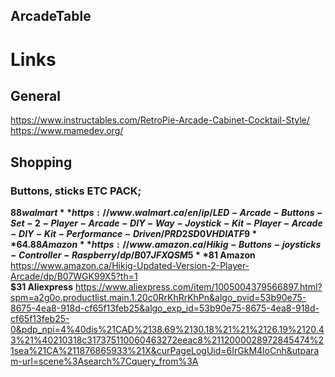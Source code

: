 ArcadeTable  
-----------  

# Links
## General  
https://www.instructables.com/RetroPie-Arcade-Cabinet-Cocktail-Style/  
https://www.mamedev.org/  

## Shopping  
### Buttons, sticks ETC PACK;
**$88 walmart** https://www.walmart.ca/en/ip/LED-Arcade-Buttons-Set-2-Player-Arcade-DIY-Way-Joystick-Kit-Player-Arcade-DIY-Kit-Performance-Driven/PRD2SD0VHDIATF9  
**64.88 Amazon** https://www.amazon.ca/Hikig-Buttons-joysticks-Controller-Raspberry/dp/B07JFXQSM5  
**$81 Amazon** https://www.amazon.ca/Hikig-Updated-Version-2-Player-Arcade/dp/B07WGK99X5?th=1  
**$31 Aliexpress** https://www.aliexpress.com/item/1005004379566897.html?spm=a2g0o.productlist.main.1.20c0RrKhRrKhPn&algo_pvid=53b90e75-8675-4ea8-918d-cf65f13feb25&algo_exp_id=53b90e75-8675-4ea8-918d-cf65f13feb25-0&pdp_npi=4%40dis%21CAD%2138.69%2130.18%21%21%2126.19%2120.43%21%40210318c317375110060463272eeac8%2112000028972845474%21sea%21CA%211876865933%21X&curPageLogUid=6IrGkM4loCnh&utparam-url=scene%3Asearch%7Cquery_from%3A  



